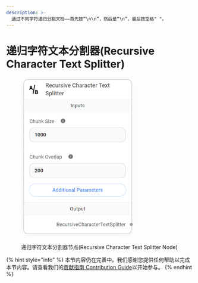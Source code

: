 ```yaml
---
description: >-
  通过不同字符递归分割文档——首先按“\n\n”，然后是“\n”，最后按空格" "。
---
```


# 递归字符文本分割器(Recursive Character Text Splitter)

<figure><img src="../../../.gitbook/assets/image (155).png" alt="" width="305"><figcaption><p>递归字符文本分割器节点(Recursive Character Text Splitter Node)</p></figcaption></figure>

{% hint style="info" %}
本节内容仍在完善中。我们感谢您提供任何帮助以完成本节内容。请查看我们的[贡献指南 Contribution Guide](../../../contributing/)以开始参与。
{% endhint %}